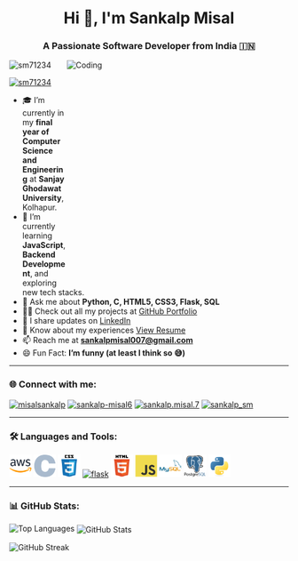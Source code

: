 <h1 align="center">Hi 👋, I'm Sankalp Misal</h1>
<h3 align="center">A Passionate Software Developer from India 🇮🇳</h3>

<img align="right" alt="Coding" width="400" height="400" src="https://media.giphy.com/media/v1.Y2lkPWVjZjA1ZTQ3bHpkNmw2NDFyZThvcnNwaWV2ZHRoNHhmMWo1MWU4NmN5aWdoZmRiZSZlcD12MV9naWZzX3NlYXJjaCZjdD1n/CuuSHzuc0O166MRfjt/giphy.gif" />

<p align="left"> <img src="https://komarev.com/ghpvc/?username=sm71234&label=Profile%20views&color=0e75b6&style=flat" alt="sm71234" /> </p>

<p align="left"> <a href="https://github.com/ryo-ma/github-profile-trophy"><img src="https://github-profile-trophy.vercel.app/?username=sm71234" alt="sm71234" /></a> </p>

- 🎓 I’m currently in my **final year of Computer Science and Engineering** at **Sanjay Ghodawat University**, Kolhapur.  
- 🌱 I’m currently learning **JavaScript**, **Backend Development**, and exploring new tech stacks.  
- 💬 Ask me about **Python, C, HTML5, CSS3, Flask, SQL**  
- 👨‍💻 Check out all my projects at [GitHub Portfolio](https://github.com/SM71234)  
- 📝 I share updates on [LinkedIn](https://www.linkedin.com/in/sankalp-misal6/)  
- 📄 Know about my experiences [View Resume](https://drive.google.com/file/d/1F-dkkCzVCraJpEuWhMm-8Le4L0s7da8t/view?usp=sharing)  
- 📫 Reach me at **sankalpmisal007@gmail.com**  
- 😄 Fun Fact: **I’m funny (at least I think so 😅)**

---

### 🌐 Connect with me:
<p align="left">
  <a href="https://twitter.com/misalsankalp" target="blank"><img align="center" src="https://raw.githubusercontent.com/rahuldkjain/github-profile-readme-generator/master/src/images/icons/Social/twitter.svg" alt="misalsankalp" height="30" width="40" /></a>
  <a href="https://linkedin.com/in/sankalp-misal6" target="blank"><img align="center" src="https://raw.githubusercontent.com/rahuldkjain/github-profile-readme-generator/master/src/images/icons/Social/linked-in-alt.svg" alt="sankalp-misal6" height="30" width="40" /></a>
  <a href="https://fb.com/sankalp.misal.7" target="blank"><img align="center" src="https://raw.githubusercontent.com/rahuldkjain/github-profile-readme-generator/master/src/images/icons/Social/facebook.svg" alt="sankalp.misal.7" height="30" width="40" /></a>
  <a href="https://instagram.com/sankalp_sm" target="blank"><img align="center" src="https://raw.githubusercontent.com/rahuldkjain/github-profile-readme-generator/master/src/images/icons/Social/instagram.svg" alt="sankalp_sm" height="30" width="40" /></a>
</p>

---

### 🛠️ Languages and Tools:
<p align="left">
  <a href="https://aws.amazon.com" target="_blank"><img src="https://raw.githubusercontent.com/devicons/devicon/master/icons/amazonwebservices/amazonwebservices-original-wordmark.svg" alt="aws" width="40" height="40"/></a>
  <a href="https://www.cprogramming.com/" target="_blank"><img src="https://raw.githubusercontent.com/devicons/devicon/master/icons/c/c-original.svg" alt="c" width="40" height="40"/></a>
  <a href="https://www.w3schools.com/css/" target="_blank"><img src="https://raw.githubusercontent.com/devicons/devicon/master/icons/css3/css3-original-wordmark.svg" alt="css3" width="40" height="40"/></a>
  <a href="https://flask.palletsprojects.com/" target="_blank"><img src="https://www.vectorlogo.zone/logos/pocoo_flask/pocoo_flask-icon.svg" alt="flask" width="40" height="40"/></a>
  <a href="https://www.w3.org/html/" target="_blank"><img src="https://raw.githubusercontent.com/devicons/devicon/master/icons/html5/html5-original-wordmark.svg" alt="html5" width="40" height="40"/></a>
  <a href="https://developer.mozilla.org/en-US/docs/Web/JavaScript" target="_blank"><img src="https://raw.githubusercontent.com/devicons/devicon/master/icons/javascript/javascript-original.svg" alt="javascript" width="40" height="40"/></a>
  <a href="https://www.mysql.com/" target="_blank"><img src="https://raw.githubusercontent.com/devicons/devicon/master/icons/mysql/mysql-original-wordmark.svg" alt="mysql" width="40" height="40"/></a>
  <a href="https://www.postgresql.org" target="_blank"><img src="https://raw.githubusercontent.com/devicons/devicon/master/icons/postgresql/postgresql-original-wordmark.svg" alt="postgresql" width="40" height="40"/></a>
  <a href="https://www.python.org" target="_blank"><img src="https://raw.githubusercontent.com/devicons/devicon/master/icons/python/python-original.svg" alt="python" width="40" height="40"/></a>
</p>

---

### 📊 GitHub Stats:
<p><img align="left" src="https://github-readme-stats.vercel.app/api/top-langs?username=sm71234&show_icons=true&locale=en&layout=compact" alt="Top Languages" /></p>

<p>&nbsp;<img align="center" src="https://github-readme-stats.vercel.app/api?username=sm71234&show_icons=true&locale=en" alt="GitHub Stats" /></p>

<p><img align="center" src="https://github-readme-streak-stats.herokuapp.com/?user=sm71234&" alt="GitHub Streak" /></p>
